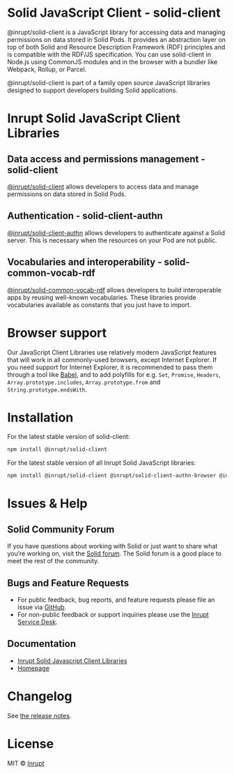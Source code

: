 # Solid JavaScript Client - solid-client

@inrupt/solid-client is a JavaScript library for accessing data and managing permissions on data stored in Solid Pods. It provides an abstraction layer on top of both Solid and Resource Description Framework (RDF) principles and is compatible with the RDF/JS specification. You can use solid-client in Node.js using CommonJS modules and in the browser with a bundler like Webpack, Rollup, or Parcel.

@inrupt/solid-client is part of a family open source JavaScript libraries designed to support developers building Solid applications.

# Inrupt Solid JavaScript Client Libraries

## Data access and permissions management - solid-client

[@inrupt/solid-client](https://docs.inrupt.com/developer-tools/javascript/client-libraries/) allows developers to access data and manage permissions on data stored in Solid Pods.

## Authentication - solid-client-authn

[@inrupt/solid-client-authn](https://github.com/inrupt/solid-client-authn) allows developers to authenticate against a Solid server. This is necessary when the resources on your Pod are not public.

## Vocabularies and interoperability - solid-common-vocab-rdf

[@inrupt/solid-common-vocab-rdf](https://github.com/inrupt/solid-common-vocab-rdf) allows developers to build interoperable apps by reusing well-known vocabularies. These libraries provide vocabularies available as constants that you just have to import.

# Browser support

Our JavaScript Client Libraries use relatively modern JavaScript features that will work in all commonly-used browsers, except Internet Explorer. If you need support for Internet Explorer, it is recommended to pass them through a tool like [Babel](https://babeljs.io), and to add polyfills for e.g. `Set`, `Promise`, `Headers`, `Array.prototype.includes`, `Array.prototype.from` and `String.prototype.endsWith`.

# Installation

For the latest stable version of solid-client:

```bash
npm install @inrupt/solid-client
```

For the latest stable version of all Inrupt Solid JavaScript libraries:

```bash
npm install @inrupt/solid-client @inrupt/solid-client-authn-browser @inrupt/vocab-common-rdf
```

# Issues & Help

## Solid Community Forum

If you have questions about working with Solid or just want to share what you’re working on, visit the [Solid forum](https://forum.solidproject.org/). The Solid forum is a good place to meet the rest of the community.

## Bugs and Feature Requests

- For public feedback, bug reports, and feature requests please file an issue via [GitHub](https://github.com/inrupt/solid-client-js/issues/).
- For non-public feedback or support inquiries please use the [Inrupt Service Desk](https://inrupt.atlassian.net/servicedesk).

## Documentation

- [Inrupt Solid Javascript Client Libraries](https://docs.inrupt.com/developer-tools/javascript/client-libraries/)
- [Homepage](https://docs.inrupt.com/)

# Changelog

See [the release notes](https://github.com/inrupt/solid-client-js/blob/master/CHANGELOG.md).

# License

MIT © [Inrupt](https://inrupt.com)
